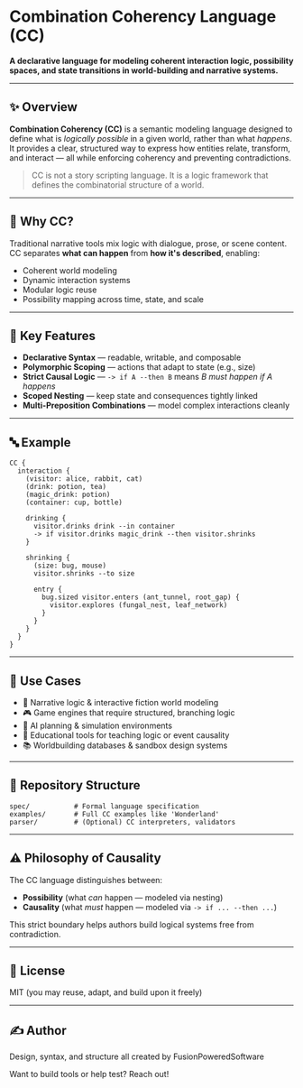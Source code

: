 # Combination Coherency Language (CC)

**A declarative language for modeling coherent interaction logic, possibility spaces, and state transitions in world-building and narrative systems.**

---

## ✨ Overview

**Combination Coherency (CC)** is a semantic modeling language designed to define what is *logically possible* in a given world, rather than what *happens*. It provides a clear, structured way to express how entities relate, transform, and interact — all while enforcing coherency and preventing contradictions.

> CC is not a story scripting language. It is a logic framework that defines the combinatorial structure of a world.

---

## 🧠 Why CC?

Traditional narrative tools mix logic with dialogue, prose, or scene content. CC separates **what can happen** from **how it's described**, enabling:
- Coherent world modeling
- Dynamic interaction systems
- Modular logic reuse
- Possibility mapping across time, state, and scale

---

## 📘 Key Features

- **Declarative Syntax** — readable, writable, and composable
- **Polymorphic Scoping** — actions that adapt to state (e.g., size)
- **Strict Causal Logic** — `-> if A --then B` means *B must happen if A happens*
- **Scoped Nesting** — keep state and consequences tightly linked
- **Multi-Preposition Combinations** — model complex interactions cleanly

---

## 🔤 Example

```plaintext
CC {
  interaction {
    (visitor: alice, rabbit, cat)
    (drink: potion, tea)
    (magic_drink: potion)
    (container: cup, bottle)

    drinking {
      visitor.drinks drink --in container
      -> if visitor.drinks magic_drink --then visitor.shrinks
    }

    shrinking {
      (size: bug, mouse)
      visitor.shrinks --to size

      entry {
        bug.sized visitor.enters (ant_tunnel, root_gap) {
          visitor.explores (fungal_nest, leaf_network)
        }
      }
    }
  }
}
```

---

## 🧭 Use Cases

- 🔗 Narrative logic & interactive fiction world modeling
- 🎮 Game engines that require structured, branching logic
- 🧬 AI planning & simulation environments
- 🧠 Educational tools for teaching logic or event causality
- 📚 Worldbuilding databases & sandbox design systems

---

## 📁 Repository Structure

```
spec/           # Formal language specification
examples/       # Full CC examples like 'Wonderland'
parser/         # (Optional) CC interpreters, validators
```

---

## ⚠️ Philosophy of Causality

The CC language distinguishes between:
- **Possibility** (what *can* happen — modeled via nesting)
- **Causality** (what *must* happen — modeled via `-> if ... --then ...`)

This strict boundary helps authors build logical systems free from contradiction.

---

## 📄 License

MIT (you may reuse, adapt, and build upon it freely)

---

## ✍️ Author

Design, syntax, and structure all created by FusionPoweredSoftware

Want to build tools or help test? Reach out!

